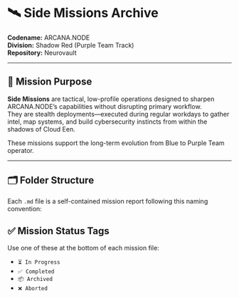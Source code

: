 # 🛰️ Side Missions Archive  
**Codename:** ARCANA.NODE  
**Division:** Shadow Red (Purple Team Track)  
**Repository:** Neurovault  

---

## 📜 Mission Purpose  
**Side Missions** are tactical, low-profile operations designed to sharpen ARCANA.NODE’s capabilities without disrupting primary workflow.  
They are stealth deployments—executed during regular workdays to gather intel, map systems, and build cybersecurity instincts from within the shadows of Cloud Een.

These missions support the long-term evolution from Blue to Purple Team operator.

---

## 🗂️ Folder Structure  
Each `.md` file is a self-contained mission report following this naming convention:

## ✅ Mission Status Tags  
Use one of these at the bottom of each mission file:

- `⏳ In Progress`  
- `✅ Completed`  
- `📦 Archived`  
- `❌ Aborted`  
